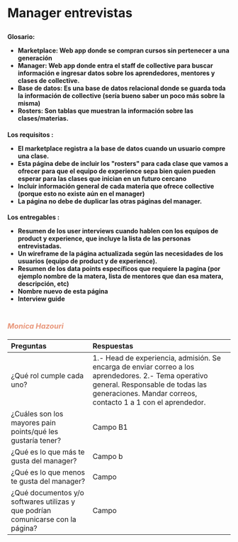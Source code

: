 <Manager entrevistas> <h1>  **Manager entrevistas**  

<Glosario> <h4>  **Glosario**:
* Marketplace: Web app donde se compran cursos sin pertenecer a una generación
* Manager: Web app donde entra el staff de collective para buscar información e ingresar datos sobre los aprendedores, mentores y clases de collective.
* Base de datos: Es una base de datos relacional donde se guarda toda la información de collective (sería bueno saber un poco más sobre la misma)
* Rosters: Son tablas que muestran la información sobre las clases/materias.

<Los requisitos> <h4>  **Los requisitos** :
* El marketplace registra a la base de datos cuando un usuario compre una clase.
* Esta página debe de incluir los "rosters" para cada clase que vamos a ofrecer para que el equipo de experience sepa bien quien pueden esperar para las clases que inician en un futuro cercano
* Incluir información general de cada materia que ofrece collective (porque esto no existe aún en el manager)
* La página no debe de duplicar las otras páginas del manager.

<Los entregables> <h4>  **Los entregables** :
* Resumen de los user interviews cuando hablen con los equipos de product y experience,  que incluye la lista de las personas entrevistadas.
* Un wireframe de la página actualizada según las necesidades de los usuarios (equipo de product y de experience).
* Resumen de los data points específicos que requiere la pagina (por ejemplo nombre de la matera, lista de mentores que dan esa matera, descripción, etc)
* Nombre nuevo de esta página
* Interview guide



<Monica Hazouri>  <h3>  
<span style="color: DarkSalmon"> *Monica Hazouri*</span>

<h4> 

|Preguntas    | Respuestas |
| :--------   | :--------| 
|¿Qué rol cumple cada uno? | 1.-  Head de experiencia, admisión. Se encarga de enviar correo a los aprendedores. 2.-  Tema operativo general. Responsable de todas las generaciones. Mandar correos, contacto 1 a 1 con el aprendedor.| 
|¿Cuáles son los mayores pain points/qué les gustaría tener?| Campo B1 |  
| ¿Qué es lo que más te gusta del manager? | Campo  b| 
|¿Qué es lo que menos te gusta del manager?  | Campo    |
| ¿Qué documentos y/o softwares utilizas y que podrían comunicarse con la página?|  Campo   |



